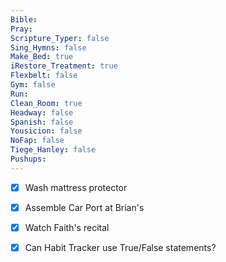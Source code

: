 ```yaml
---
Bible: 
Pray: 
Scripture_Typer: false
Sing_Hymns: false
Make_Bed: true
iRestore_Treatment: true
Flexbelt: false
Gym: false
Run: 
Clean_Room: true
Headway: false
Spanish: false
Yousicion: false
NoFap: false
Tiege_Hanley: false
Pushups:
---
```


- [x] Wash mattress protector
- [x] Assemble Car Port at Brian's
- [x] Watch Faith's recital
- [x] Can Habit Tracker use True/False statements?


